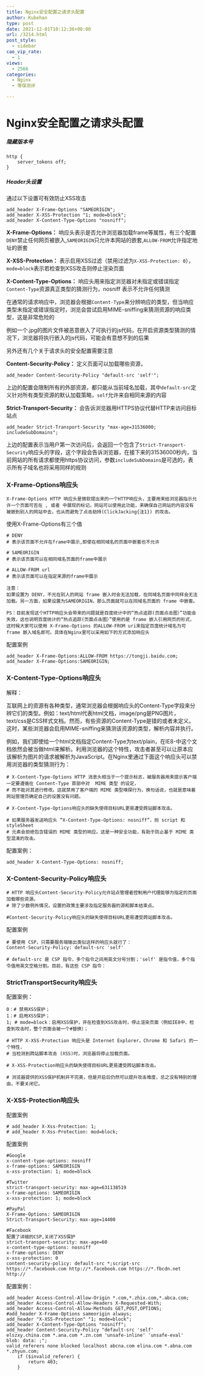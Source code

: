 ```yaml
---
title: Nginx安全配置之请求头配置
author: Kubehan
type: post
date: 2021-12-01T10:12:36+08:00
url: /3214.html
post_style:
  - sidebar
cao_vip_rate:
  - 1
views:
  - 2566
categories:
  - Nginx
  - 等保测评

---
```

# Nginx安全配置之请求头配置

##### 隐藏版本号

<pre><code class="language-bash">http {
    server_tokens off;
}</code></pre>

##### Header头设置

通过以下设置可有效防止XSS攻击

<pre><code class="language-bash">add_header X-Frame-Options "SAMEORIGIN";
add_header X-XSS-Protection "1; mode=block";
add_header X-Content-Type-Options "nosniff";</code></pre>

**X-Frame-Options：** 响应头表示是否允许浏览器加载frame等属性，有三个配置`DENY`禁止任何网页被嵌入,`SAMEORIGIN`只允许本网站的嵌套,`ALLOW-FROM`允许指定地址的嵌套

**X-XSS-Protection：** 表示启用XSS过滤（禁用过滤为`X-XSS-Protection: 0`），`mode=block`表示若检查到XSS攻击则停止渲染页面

**X-Content-Type-Options：** 响应头用来指定浏览器对未指定或错误指定`Content-Type`资源真正类型的猜测行为，nosniff 表示不允许任何猜测

在通常的请求响应中，浏览器会根据`Content-Type`来分辨响应的类型，但当响应类型未指定或错误指定时，浏览会尝试启用MIME-sniffing来猜测资源的响应类型，这是非常危险的

例如一个.jpg的图片文件被恶意嵌入了可执行的js代码，在开启资源类型猜测的情况下，浏览器将执行嵌入的js代码，可能会有意想不到的后果

另外还有几个关于请求头的安全配置需要注意

**Content-Security-Policy：** 定义页面可以加载哪些资源，

<pre><code class="language-bash">add_header Content-Security-Policy "default-src &#039;self&#039;";</code></pre>

上边的配置会限制所有的外部资源，都只能从当前域名加载，其中`default-src`定义针对所有类型资源的默认加载策略，`self`允许来自相同来源的内容

**Strict-Transport-Security：** 会告诉浏览器用HTTPS协议代替HTTP来访问目标站点

<pre><code class="language-bash">add_header Strict-Transport-Security "max-age=31536000; includeSubDomains";</code></pre>

上边的配置表示当用户第一次访问后，会返回一个包含了`Strict-Transport-Security`响应头的字段，这个字段会告诉浏览器，在接下来的31536000秒内，当前网站的所有请求都使用https协议访问，参数`includeSubDomains`是可选的，表示所有子域名也将采用同样的规则

### **X-Frame-Options响应头**

<pre><code class="language-bash">X-Frame-Options HTTP 响应头是微软提出来的一个HTTP响应头，主要用来给浏览器指示允许一个页面可否在 , 或者 中展现的标记。网站可以使用此功能，来确保自己网站的内容没有被嵌到别人的网站中去，也从而避免了点击劫持(ClickJacking{注1}) 的攻击。</code></pre>

使用X-Frame-Options有三个值

<pre><code class="language-bash"># DENY
# 表示该页面不允许在frame中展示,即使在相同域名的页面中嵌套也不允许

# SAMEORIGIN
# 表示该页面可以在相同域名页面的frame中展示

# ALLOW-FROM url
# 表示该页面可以在指定来源的frame中展示

注意：
如果设置为 DENY，不光在别人的网站 frame 嵌入时会无法加载，在同域名页面中同样会无法加载。另一方面，如果设置为SAMEORIGIN，那么页面就可以在同域名页面的 frame 中嵌套。

PS：目前发现这个HTTP响应头会带来的问题就是百度统计中的“热点追踪(页面点击图）”功能会失效，这也说明百度统计的“热点追踪(页面点击图）”使用的是 frame 嵌入引用网页的形式，这时候大家可以使用 X-Frame-Options 的ALLOW-FROM uri来指定百度统计域名为可 frame 嵌入域名即可。具体在Nginx里可以采用如下的方式添加响应头</code></pre>

配置案例

<pre><code class="language-bash">add_header X-Frame-Options:ALLOW-FROM https://tongji.baidu.com;
add_header X-Frame-Options:SAMEORIGIN;</code></pre>

### **X-Content-Type-Options响应头**

解释：

互联网上的资源有各种类型，通常浏览器会根据响应头的Content-Type字段来分辨它们的类型。例如：text/html代表html文档，image/png是PNG图片，text/css是CSS样式文档。然而，有些资源的Content-Type是错的或者未定义。这时，某些浏览器会启用MIME-sniffing来猜测该资源的类型，解析内容并执行。

例如，我们即使给一个html文档指定Content-Type为text/plain，在IE8-中这个文档依然会被当做html来解析。利用浏览器的这个特性，攻击者甚至可以让原本应该解析为图片的请求被解析为JavaScript。在Nginx里通过下面这个响应头可以禁用浏览器的类型猜测行为：

<pre><code class="language-bash"># X-Content-Type-Options HTTP 消息头相当于一个提示标志，被服务器用来提示客户端一定要遵循在 Content-Type 首部中对  MIME 类型 的设定，
# 而不能对其进行修改。这就禁用了客户端的 MIME 类型嗅探行为，换句话说，也就是意味着网站管理员确定自己的设置没有问题。

# X-Content-Type-Options响应头的缺失使得目标URL更易遭受跨站脚本攻击。

# 如果服务器发送响应头 “X-Content-Type-Options: nosniff”，则 script 和 styleSheet
# 元素会拒绝包含错误的 MIME 类型的响应。这是一种安全功能，有助于防止基于 MIME 类型混淆的攻击。</code></pre>

配置案例：

<pre><code class="language-bash">add_header X-Content-Type-Options: nosniff;</code></pre>

### **X-Content-Security-Policy响应头**

<pre><code class="language-bash"># HTTP 响应头Content-Security-Policy允许站点管理者控制用户代理能够为指定的页面加载哪些资源。
# 除了少数例外情况，设置的政策主要涉及指定服务器的源和脚本结束点。

#Content-Security-Policy响应头的缺失使得目标URL更易遭受跨站脚本攻击。
</code></pre>

配置案例

<pre><code class="language-bash"># 要使用 CSP，只需要服务端输出类似这样的响应头就行了：
Content-Security-Policy: default-src &#039;self&#039;

# default-src 是 CSP 指令，多个指令之间用英文分号分割；&#039;self&#039; 是指令值，多个指令值用英文空格分割。目前，有这些 CSP 指令：
</code></pre>

### **StrictTransportSecurity响应头**

配置案例：

<pre><code class="language-bash">0：# 禁用XSS保护；
1：# 启用XSS保护；
1; # mode=block：启用XSS保护，并在检查到XSS攻击时，停止渲染页面（例如IE8中，检查到攻击时，整个页面会被一个#替换）；

# HTTP X-XSS-Protection 响应头是 Internet Explorer，Chrome 和 Safari 的一个特性，
# 当检测到跨站脚本攻击 (XSS)时，浏览器将停止加载页面。

# X-XSS-Protection响应头的缺失使得目标URL更易遭受跨站脚本攻击。

# 浏览器提供的XSS保护机制并不完美，但是开启后仍然可以提升攻击难度，总之没有特别的理由，不要关闭它。
</code></pre>

### ****X-XSS-Protection响应头****

配置案例

<pre><code class="language-bash"># add_header X-Xss-Protection: 1;
# add_header X-Xss-Protection: mod=block;</code></pre>

配置案例

<pre><code class="language-bash">#Google
x-content-type-options: nosniff
x-frame-options: SAMEORIGIN
x-xss-protection: 1; mode=block

#Twitter
strict-transport-security: max-age=631138519
x-frame-options: SAMEORIGIN
x-xss-protection: 1; mode=block

#PayPal
X-Frame-Options: SAMEORIGIN
Strict-Transport-Security: max-age=14400

#Facebook
配置了详细的CSP,关闭了XSS保护
strict-transport-security: max-age=60
x-content-type-options: nosniff
x-frame-options: DENY
x-xss-protection: 0
content-security-policy: default-src *;script-src https://*.facebook.com http://*.facebook.com https://*.fbcdn.net http://</code></pre>

配置案例：

<pre><code class="language-bash">add_header Access-Control-Allow-Origin *.com,*.zhix.com,*.abca.com;
add_header Access-Control-Allow-Headers X-Requested-With;
add_header Access-Control-Allow-Methods GET,POST,OPTIONS;
#add_header X-Frame-Options sameorigin always;
add_header "X-XSS-Protection" "1; mode=block";
add_header X-Content-Type-Options "nosniff";
add_header Content-Security-Policy "default-src &#039;self&#039; elszxy.china.com *.ana.com *.zn.com &#039;unsafe-inline&#039; &#039;unsafe-eval&#039; blob: data: ;";
valid_referers none blocked localhost abcna.com elina.com *.abna.com *.zhyun.com;
    if ($invalid_referer) {
        return 403;
    }</code></pre>